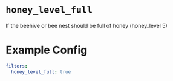 # `honey_level_full`

If the beehive or bee nest should be full of honey (honey_level 5)

# Example Config
```yaml
filters:
  honey_level_full: true
```
